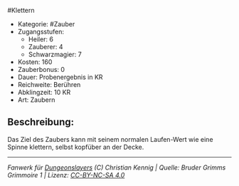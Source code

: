 #Klettern  
- Kategorie: #Zauber  
- Zugangsstufen:  
  - Heiler: 6  
  - Zauberer: 4  
  - Schwarzmagier: 7  
- Kosten: 160  
- Zauberbonus: 0  
- Dauer: Probenergebnis in KR  
- Reichweite: Berühren  
- Abklingzeit: 10 KR  
- Art: Zaubern     

## Beschreibung:
Das Ziel des Zaubers kann mit seinem normalen Laufen-Wert wie eine Spinne klettern, selbst kopfüber an der Decke.


___
*Fanwerk für [Dungeonslayers](https://www.dungeonslayers.net/) (C) Christian Kennig | Quelle: Bruder Grimms Grimmoire 1 | Lizenz: [CC-BY-NC-SA 4.0](https://creativecommons.org/licenses/by-nc-sa/4.0/deed.de)*